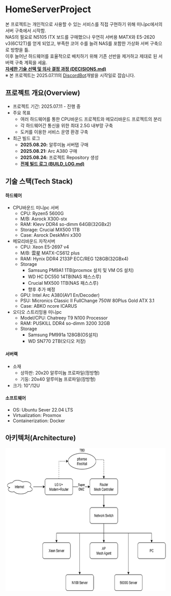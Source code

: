 # HomeServerProject  
본 프로젝트는 개인적으로 사용할 수 있는 서비스를 직접 구현하기 위해 미니pc에서의 서버 구축에서 시작함.  
NAS의 필요로 N5105 ITX 보드를 구매했으나 우연히 서버용 MATX와 E5-2620 v3(6C12T)를 얻게 되었고, 부족한 코어 수를 늘려 NAS를 포함한 가상화 서버 구축으로 방향을 틂.  
이후 늘어난 하드웨어를 효율적으로 배치하기 위해 기존 선반을 제거하고 제대로 된 서버랙 구축 계획을 세움.  
[**자세한 기술 선택 및 의사 결정 과정 (DECISIONS.md)**](./DECISIONS.md)  
※ 본 프로젝트는 2025.07.11의 [DiscordBot](https://github.com/Kang-Junhui/DiscordBot)개발을 시작일로 잡습니다.  
## 프로젝트 개요(Overview)  
- 프로젝트 기간: 2025.07.11 - 진행 중
- 주요 목표
  - 여러 하드웨어를 통한 CPU바운드 프로젝트와 메모리바운드 프로젝트의 분리
  - 각 하드웨어간 통신을 위한 최대 2.5G 내부망 구축
  - 도커를 이용한 서비스 운영 환경 구축  
- 최근 빌드 로그
  - **2025.08.20:** 알루미늄 서버탭 구매
  - **2025.08.21:** Arc A380 구매
  - **2025.08.24:** 프로젝트 Repository 생성
  - [**전체 빌드 로그 (BUILD_LOG.md)**](./BUILD_LOG.md)
## 기술 스택(Tech Stack)  
#### 하드웨어
- CPU바운드 미니pc 서버
  - CPU: Ryzen5 5600G  
  - M/B: Asrock X300-stx
  - RAM: Klevv DDR4 so-dimm 64GB(32GBx2)
  - Storage: Crucial MX500 1TB  
  - Case: Asrock DeskMini x300  
- 메모리바운드 자작서버  
  - CPU: Xeon E5-2697 v4  
  - M/B: 雲星 MATX-CS612 plus  
  - RAM: Hynix DDR4 2133P ECC/REG 128GB(32GBx4)  
  - Storage
    - Samsung PM9A1 1TB(proxmox 설치 및 VM OS 설치)
    - WD HC DC550 14TB(NAS 패스스루)
    - Crucial MX500 1TB(NAS 패스스루)
    - 향후 추가 예정  
  - GPU: Intel Arc A380(AV1 En/Decoder)  
  - PSU: Micronics Classic II FullChange 750W 80Plus Gold ATX 3.1
  - Case: ABKO ncore ICARUS
- 오디오 스트리밍용 미니pc  
  - Model/CPU: Chatreey T9 N100 Processor  
  - RAM: PUSKILL DDR4 so-dimm 3200 32GB  
  - Storage
    - Samsung PM991a 128GB(OS설치)
    - WD SN770 2TB(오디오 저장)
#### 서버랙  
- 소재
  - 상하판: 20x20 알루미늄 프로파일(정방형)
  - 기둥: 20x40 알루미늄 프로파일(장방형)
- 크기: 10"/12U
#### 소프트웨어
- OS: Ubuntu Sever 22.04 LTS
- Virtualization: Proxmox
- Containerization: Docker
## 아키텍처(Architecture)
<img src="./Reference/Architecture.png" width=691 height=447/>  
